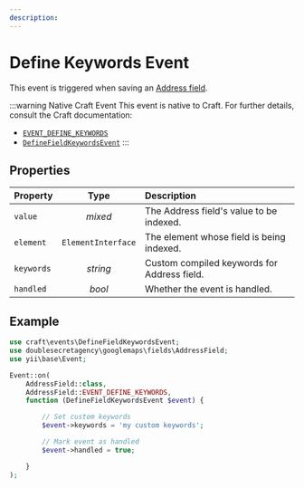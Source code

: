 ```yaml
---
description:
---
```


# Define Keywords Event

This event is triggered when saving an [Address field](/address-field/).

:::warning Native Craft Event
This event is native to Craft. For further details, consult the Craft documentation:
- [`EVENT_DEFINE_KEYWORDS`](https://docs.craftcms.com/api/v4/craft-base-field.html#event-define-keywords)
- [`DefineFieldKeywordsEvent`](https://docs.craftcms.com/api/v4/craft-events-definefieldkeywordsevent.html)
:::

## Properties

| Property   |        Type        | Description                                 |
|:-----------|:------------------:|:--------------------------------------------|
| `value`    |      _mixed_       | The Address field's value to be indexed.    |
| `element`  | `ElementInterface` | The element whose field is being indexed.   |
| `keywords` |      _string_      | Custom compiled keywords for Address field. |
| `handled`  |       _bool_       | Whether the event is handled.               |

## Example

```php
use craft\events\DefineFieldKeywordsEvent;
use doublesecretagency\googlemaps\fields\AddressField;
use yii\base\Event;

Event::on(
    AddressField::class,
    AddressField::EVENT_DEFINE_KEYWORDS,
    function (DefineFieldKeywordsEvent $event) {

        // Set custom keywords
        $event->keywords = 'my custom keywords';

        // Mark event as handled
        $event->handled = true;

    }
);
```
